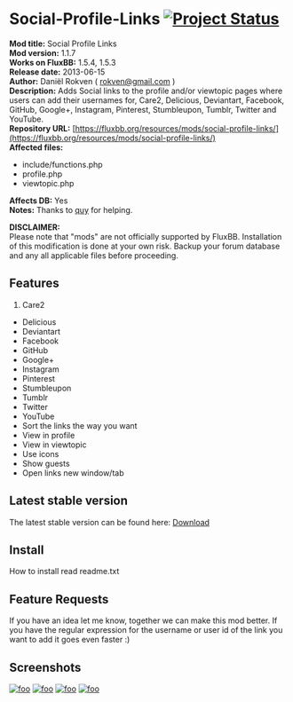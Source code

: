 # Social-Profile-Links [![Project Status](https://stillmaintained.com/kierownik/Fluxbb-Social-Profile-Links.png)](https://stillmaintained.com/kierownik/Fluxbb-Social-Profile-Links)

**Mod title:**  Social Profile Links  
**Mod version:**      1.1.7  
**Works on FluxBB:**  1.5.4, 1.5.3  
**Release date:**     2013-06-15  
**Author:**           Daniël Rokven ( rokven@gmail.com )  
**Description:**  Adds Social links to the profile and/or viewtopic pages where users can add their usernames for, Care2, Delicious, Deviantart, Facebook, GitHub, Google+, Instagram, Pinterest, Stumbleupon, Tumblr, Twitter and YouTube.  
**Repository URL:**  [https://fluxbb.org/resources/mods/social-profile-links/](https://fluxbb.org/resources/mods/social-profile-links/)  
**Affected files:**  

*   include/functions.php  
*   profile.php  
*   viewtopic.php  

**Affects DB:**  Yes  
**Notes:** Thanks to [quy]([https://fluxbb.org/forums/profile.php?id=22) for helping.  

**DISCLAIMER:**  
Please note that "mods" are not officially supported by
FluxBB. Installation of this modification is done at 
your own risk. Backup your forum database and any
all applicable files before proceeding.

## Features
1. Care2
* Delicious
* Deviantart
* Facebook
* GitHub
* Google+
* Instagram
* Pinterest
* Stumbleupon
* Tumblr
* Twitter
* YouTube
* Sort the links the way you want
* View in profile
* View in viewtopic
* Use icons
* Show guests
* Open links new window/tab

## Latest stable version ##
The latest stable version can be found here: [Download](https://github.com/kierownik/Fluxbb-Social-Profile-Links/releases "Download latest stable version")

## Install ##
How to install read readme.txt  

## Feature Requests
If you have an idea let me know, together we can make this mod better.
If you have the regular expression for the username or user id of the link you want to add it goes
even faster :)

## Screenshots
[![foo](http://s20.postimg.org/vimt9agrt/kierownik_s_profile_Fluxbb_Social_Profile_Li.png)](http://postimg.org/image/vimt9agrt/)
[![foo](http://s20.postimg.org/d5qtcgvop/Social_Profile_Links_Administration_Fluxbb.png)](http://postimg.org/image/d5qtcgvop/)
[![foo](http://s20.postimg.org/5lt4wod49/Social_Profile_Links_Profile_Fluxbb_Social.png)](http://postimg.org/image/5lt4wod49/)
[![foo](http://s20.postimg.org/7t1yyc7s9/Test_topic_Page_1_Test_forum_Fluxbb_Soci.png)](http://postimg.org/image/7t1yyc7s9/)